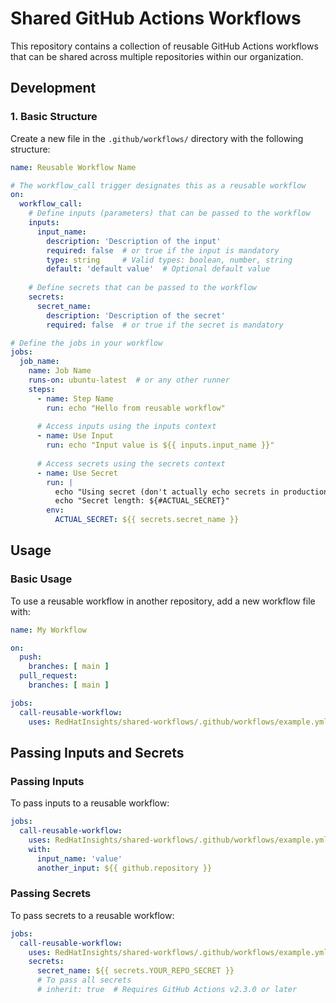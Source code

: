 # Shared GitHub Actions Workflows

This repository contains a collection of reusable GitHub Actions workflows that can be shared across multiple repositories within our organization.

## Development

### 1. Basic Structure

Create a new file in the `.github/workflows/` directory with the following structure:

```yaml
name: Reusable Workflow Name

# The workflow_call trigger designates this as a reusable workflow
on:
  workflow_call:
    # Define inputs (parameters) that can be passed to the workflow
    inputs:
      input_name:
        description: 'Description of the input'
        required: false  # or true if the input is mandatory
        type: string     # Valid types: boolean, number, string
        default: 'default value'  # Optional default value
    
    # Define secrets that can be passed to the workflow
    secrets:
      secret_name:
        description: 'Description of the secret'
        required: false  # or true if the secret is mandatory

# Define the jobs in your workflow
jobs:
  job_name:
    name: Job Name
    runs-on: ubuntu-latest  # or any other runner
    steps:
      - name: Step Name
        run: echo "Hello from reusable workflow"
      
      # Access inputs using the inputs context
      - name: Use Input
        run: echo "Input value is ${{ inputs.input_name }}"
      
      # Access secrets using the secrets context
      - name: Use Secret
        run: |
          echo "Using secret (don't actually echo secrets in production workflows)"
          echo "Secret length: ${#ACTUAL_SECRET}"
        env:
          ACTUAL_SECRET: ${{ secrets.secret_name }}
```

## Usage

### Basic Usage

To use a reusable workflow in another repository, add a new workflow file with:

```yaml
name: My Workflow

on:
  push:
    branches: [ main ]
  pull_request:
    branches: [ main ]

jobs:
  call-reusable-workflow:
    uses: RedHatInsights/shared-workflows/.github/workflows/example.yml@master
```

## Passing Inputs and Secrets

### Passing Inputs

To pass inputs to a reusable workflow:

```yaml
jobs:
  call-reusable-workflow:
    uses: RedHatInsights/shared-workflows/.github/workflows/example.yml@master
    with:
      input_name: 'value'
      another_input: ${{ github.repository }}
```

### Passing Secrets

To pass secrets to a reusable workflow:

```yaml
jobs:
  call-reusable-workflow:
    uses: RedHatInsights/shared-workflows/.github/workflows/example.yml@master
    secrets:
      secret_name: ${{ secrets.YOUR_REPO_SECRET }}
      # To pass all secrets
      # inherit: true  # Requires GitHub Actions v2.3.0 or later
```
